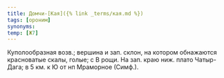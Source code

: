 ```yaml
---
title: Домчи-[Кая]({% link _terms/кая.md %})
tags: [ороним]
synonyms:
temp: [Ж7]
---
```


Куполообразная возв.; вершина и зап. склон, на котором обнажаются красноватые
скалы, голые; с В рощи. На зап. краю ниж. плато Чатыр-Дага; в 5 км. к Ю от нп
Мраморное (Симф.).
